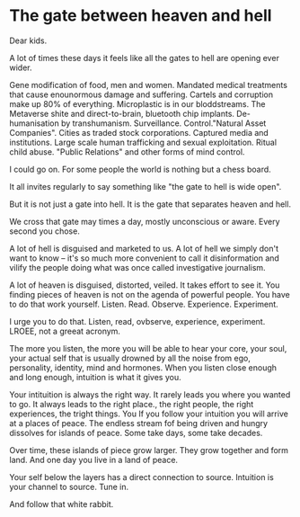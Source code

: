 # The gate between heaven and hell

Dear kids.

A lot of times these days it feels like all the gates to hell are opening ever wider.

Gene modification of food, men and women. Mandated medical treatments that cause enounormous damage and suffering. Cartels and corruption make up 80% of everything. Microplastic is in our bloddstreams. The Metaverse shite and direct-to-brain, bluetooth chip implants. De-humanisation by transhumanism. Surveillance. Control."Natural Asset Companies". Cities as traded stock corporations. Captured media and institutions. Large scale human trafficking and sexual exploitation. Ritual child abuse. "Public Relations" and other forms of mind control.

I could go on. For some people the world is nothing but a chess board.

It all invites regularly to say something like "the gate to hell is wide open".

But it is not just a gate into hell. It is the gate that separates heaven and hell.

We cross that gate may times a day, mostly unconscious or aware. Every second you chose.

A lot of hell is disguised and marketed to us. A lot of hell we simply don't want to know – it's so much more convenient to call it disinformation and vilify the people doing what was once called investigative journalism.

A lot of heaven is disguised, distorted, veiled. It takes effort to see it. You finding pieces of heaven is not on the agenda of powerful people. You have to do that work yourself. Listen. Read. Observe. Experience. Experiment.

I urge you to do that. Listen, read, ovbserve, experience, experiment. LROEE, not a greeat acronym.

The more you listen, the more you will be able to hear your core, your soul, your actual self that is usually drowned by all the noise from ego, personality, identity, mind and hormones. When you listen close enough and long enough, intuition is what it gives you.

Your intituition is always the right way. It rarely leads you where you wanted to go. It always leads to the right place., the right people, the right experiences, the tright things. You If you follow your intuition you will arrive at a places of peace. The endless stream fof being driven and hungry dissolves for islands of peace. Some take days, some take decades.

Over time, these islands of piece grow larger. They grow together and form land. And one day you live in a land of peace.

Your self below the layers has a direct connection to source. Intuition is your channel to source. Tune in.

And follow that white rabbit.



<link rel="stylesheet" href="/css.css">
